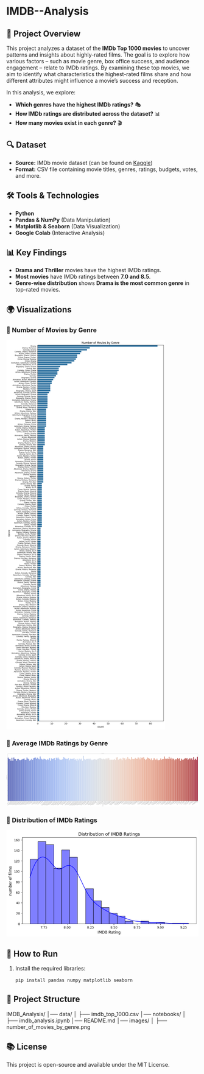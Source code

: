 # IMDB--Analysis

## 📌 Project Overview

This project analyzes a dataset of the **IMDb Top 1000 movies** to uncover patterns and insights about highly-rated films. The goal is to explore how various factors – such as movie genre, box office success, and audience engagement – relate to IMDb ratings. By examining these top movies, we aim to identify what characteristics the highest-rated films share and how different attributes might influence a movie’s success and reception.

In this analysis, we explore:
- **Which genres have the highest IMDb ratings?** 🎭
- **How IMDb ratings are distributed across the dataset?** 📊
- **How many movies exist in each genre?** 🎬

## 🔍 Dataset

- **Source:** IMDb movie dataset (can be found on [Kaggle](https://www.kaggle.com/datasets/harshitshankhdhar/imdb-dataset-of-top-1000-movies-and-tv-shows?select=imdb_top_1000.csv))
- **Format:** CSV file containing movie titles, genres, ratings, budgets, votes, and more.

## 🛠️ Tools & Technologies

- **Python**
- **Pandas & NumPy** (Data Manipulation)
- **Matplotlib & Seaborn** (Data Visualization)
- **Google Colab** (Interactive Analysis)

## 📊 Key Findings

- **Drama and Thriller** movies have the highest IMDb ratings.
- **Most movies** have IMDb ratings between **7.0 and 8.5**.
- **Genre-wise distribution** shows **Drama is the most common genre** in top-rated movies.

## 🌍 Visualizations
### 📌 Number of Movies by Genre
![Genre Count](https://github.com/Asalghaani/IMDB--Analysis/blob/main/Images/genere_count.png)
### 📌 Average IMDb Ratings by Genre
![Genre Ratings](https://github.com/Asalghaani/IMDB--Analysis/blob/main/Images/genre_ratings.png)
### 📌 Distribution of IMDb Ratings
![IMDb Rating Distribution](https://github.com/Asalghaani/IMDB--Analysis/blob/main/Images/imdb_rating_distribution.png)



## 🚀 How to Run

1. Install the required libraries:
   ```bash
   pip install pandas numpy matplotlib seaborn

## 📂 Project Structure
IMDB_Analysis/
│── data/
│   ├── imdb_top_1000.csv
│── notebooks/
│   ├── imdb_analysis.ipynb
│── README.md
│── images/
│   ├── number_of_movies_by_genre.png


## 📚 License
This project is open-source and available under the MIT License.



   
